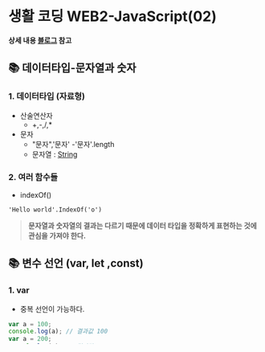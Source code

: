 # 생활 코딩 WEB2-JavaScript(02)

**상세 내용 [블로그](https://opentutorials.org/course/3085/18868) 참고**

## 📚 데이터타입-문자열과 숫자

### 1. 데이터타입 (자료형)

- 산술연산자
  - +,-,/,\*
- 문자
  - "문자",'문자'
    -'문자'.length
  - 문자열 : [String](https://developer.mozilla.org/ko/docs/Web/JavaScript/Reference/Global_Objects/String/length)

### 2. 여러 함수들

- indexOf()

```console
'Hello world'.IndexOf('o')
```

> **문자열과 숫자열의 결과는 다르기 때문에 데이터 타입을 정확하게 표현하는 것에 관심을 가져야 한다.**

## 📚 변수 선언 (var, let ,const)

### 1. var

- 중복 선언이 가능하다.

```js
var a = 100;
console.log(a); // 결과값 100
var a = 200;
console.log(a); // 결과값 200
var a = 300;
console.log(a); // 결과값 300
```

- E6 이후에 이 문제를 보완하기 위해서 let과 const가 추가 되었다.

### 2. let

- 변수명을 중복으로 선언하면 에러가 발생한다. 하지만 값을 재할당 하는 것은 가능하다.

```js
let a = 100;
console.log(a); // 결과값 100

let a = 200;
console.log(a); // 에러발생
// SyntaxError: Identifier 'a' has already been declared
// 중복 선언 불가

a = 300;
console.log(a); //  결과값 300
//값을 재할당하는 것은 가능
```

### 3. const

- 변수명을 중복으로 선언하면 let과 같은 에러가 발생한다. let과 다른 점은 값을 **재할당 하는 것도 불가능**하다는 것이다. 처음에 선언하고 나면 다른 값을 넣을 수 없기 때문에 보통 const는 상수를 선언하는 키워드로 사용된다.

```js
let a = 100;
console.log(a); // 결과값 100

let a = 200;
console.log(a); // 에러발생
// SyntaxError: Identifier 'a' has already been declared
// 중복 선언 불가

a = 300; // 에러발생
// Assigment to constant variable.
// 값을 재할당 하는 것도 불가하다.
```

> 💡 값을 재할당 하고 싶으면 let , 재할당도 가능하지 않으면 const 사용
> 💡 var는 최근 많이 사용하지 않는다

## 📚 제어할 태그 선택하기

### 🧑🏼‍💻 day button을 눌렀을 때는 흰 배경화면으로, night button을 눌렀을 때는 검정 배경화면이 나오는 Script를 생각해보자

1. `input`을 이용하여 button을 만들고 아래와 같이 작성한다.

   ```css
   <style>
   body h1{
     color:white;f
   }
   </style>
   ```

   ```html
   <body>
     <input type="button" value="night" onclick="" />
   </body>
   ```

2. js에서는 css를 가져오는 명령어를 따로 지정해줘야한다.

- 우리는 **body태그>style** 을 가져오기 위해 Js만의 언어를 검색해봤다.

#### 💭 [Document.querySelector()](https://developer.mozilla.org/ko/docs/Web/API/Document/querySelector)

`Document.querySelector()`는 문서에 일치하는 첫번째 Element를 반환한다.

- 위에서 말했듯 css 속성으로 지정하는 것이 아닌 자바스크립트 구문 안에 설정법이 다른다. <br> 따라서 우리는 **style 속성에 background-color** 까지를 js 스타일로 입력해야한다. 그는 아래와 같다.
  ```
    <input type="button" value="niht" onclick="
    document.querySelector('body').style.backgroundColor='black'">
  ```

3. night & day 모드를 완성해준다.

- 이 모든 코드 중 css의 영향을 받은 건 없다... !

```html
<body>
  <input
    type="button"
    value="night"
    onclick="
	document.querySelector('body').style.backgroundColor='black'
    document.querySelector('body').style.color='white'"
  />
  <input
    type="button"
    value="day"
    onclick="
	document.querySelector('body').style.backgroundColor='white'
    document.querySelector('body').style.color='black'"
  />
</body>
```

## 📚 프로그램, 프로그래밍, 프로그래머

1. 프로그램

- 순서 라는 의미가 깊이 있다.

2. 프로그래머

- 시간에 따라 프로그램의 순서를 만드는사람

> 💡 html :시간의 순서가 없어도 된다.
> 💡 js : **사용자와 상호작용** , 즉 시간의 순서에 따라서 웹브라우저의 여러 기능이 실행되어야하며 이런 부분이 프로그램과 같다

